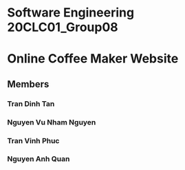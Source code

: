 # **Software Engineering 20CLC01_Group08**
# Online Coffee Maker Website
## Members
### Tran Dinh Tan
### Nguyen Vu Nham Nguyen
### Tran Vinh Phuc
### Nguyen Anh Quan 


